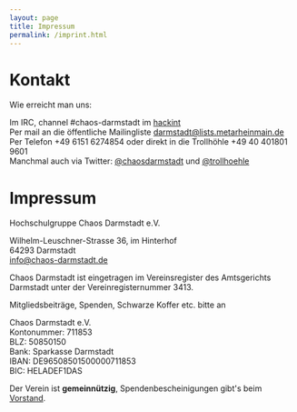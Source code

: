 ```yaml
---
layout: page
title: Impressum
permalink: /imprint.html
---
```


Kontakt
=======

Wie erreicht man uns:

Im IRC, channel #chaos-darmstadt im [hackint](https://hackint.eu/)  
Per mail an die öffentliche Mailingliste [darmstadt@lists.metarheinmain.de](mailto:darmstadt@lists.metarheinmain.de)  
Per Telefon +49 6151 6274854 oder direkt in die Trollhöhle +49 40 401801 9601  
Manchmal auch via Twitter: [@chaosdarmstadt](https://twitter.com/chaosdarmstadt) und [@trollhoehle](https://twitter.com/trollhoehle)


Impressum
=========

Hochschulgruppe Chaos Darmstadt e.V.

Wilhelm-Leuschner-Strasse 36, im Hinterhof  
64293 Darmstadt  
info@chaos-darmstadt.de

Chaos Darmstadt ist eingetragen im Vereinsregister des Amtsgerichts Darmstadt
unter der Vereinregisternummer 3413.

Mitgliedsbeiträge, Spenden, Schwarze Koffer etc. bitte an

Chaos Darmstadt e.V.  
Kontonummer: 711853  
BLZ: 50850150  
Bank: Sparkasse Darmstadt  
IBAN: DE96508501500000711853  
BIC: HELADEF1DAS  

Der Verein ist **gemeinnützig**, Spendenbescheinigungen gibt's beim
[Vorstand](mailto:vorstand@chaos-darmstadt.de).
